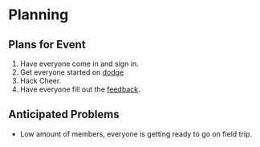 # Planning

## Plans for Event

1. Have everyone come in and sign in.
2. Get everyone started on
   [dodge](https://github.com/hackedu/hackedu/tree/master/workshops/dodge)
3. Hack Cheer.
4. Have everyone fill out the [feedback](feedback.hackclubslhs.com).

## Anticipated Problems

- Low amount of members, everyone is getting ready to go on field trip.
